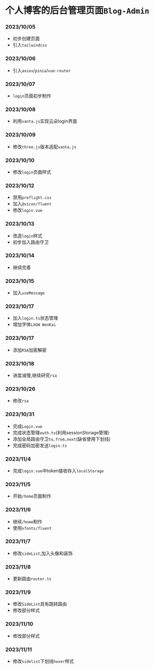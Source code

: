 # 个人博客的后台管理页面`Blog-Admin`

### 2023/10/05
- 初步创建页面
- 引入`tailwindcss`

### 2023/10/06
- 引入`axios`/`pinia`/`vue-router`

### 2023/10/07
- `login`页面初步制作

### 2023/10/08
- 利用`vanta.js`实现云朵login界面

### 2023/10/09
- 修改`three.js`版本适配`vanta.js`

### 2023/10/10
- 修改`login`页面样式

### 2023/10/12
- 禁用`preflight.css`
- 加入`@vicon/fluent`
- 修改`login.vue`

### 2023/10/13
- 改造`login`样式
- 初步加入路由守卫

### 2023/10/14
- 继续完善

### 2023/10/15
- 加入`useMessage`

### 2023/10/17
- 加入`login.ts`状态管理
- 增加字体`LXGW WenKai`

### 2023/10/17
- 添加`RSA`加密解密

### 2023/10/18
- 进度减慢,继续研究`rsa`

### 2023/10/26
- 修改`rsa`

### 2023/10/31
- 完成`Login.vue`
- 完成状态管理`auth.ts`(利用sessionStorage管理)
- 添加全局路由守卫`to,from,next`(缺省使用下划线)
- 完成密码加密发送`login.ts`

### 2023/11/4
- 完成`login.vue`中token接收存入`localStorage`

### 2023/11/5
- 开始`/home`页面制作

### 2023/11/6
- 继续`/home`制作
- 使用`xfonts/fluent`

### 2023/11/7
- 修改`sideList`,加入头像和装饰

### 2023/11/8
- 更新路由`router.ts`

### 2023/11/9
- 修改`SideList`具有跳转路由
- 修改部分样式

### 2023/11/10
- 修改部分样式

### 2023/11/11
- 修改`sidelist`下划线`hover`样式